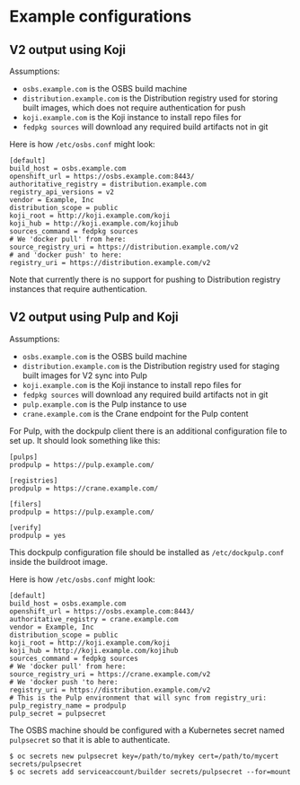# Example configurations

## V2 output using Koji

Assumptions:

 * `osbs.example.com` is the OSBS build machine
 * `distribution.example.com` is the Distribution registry used for storing built images, which does not require authentication for push
 * `koji.example.com` is the Koji instance to install repo files for
 * `fedpkg sources` will download any required build artifacts not in git

Here is how `/etc/osbs.conf` might look:

```
[default]
build_host = osbs.example.com
openshift_url = https://osbs.example.com:8443/
authoritative_registry = distribution.example.com
registry_api_versions = v2
vendor = Example, Inc
distribution_scope = public
koji_root = http://koji.example.com/koji
koji_hub = http://koji.example.com/kojihub
sources_command = fedpkg sources
# We 'docker pull' from here:
source_registry_uri = https://distribution.example.com/v2
# and 'docker push' to here:
registry_uri = https://distribution.example.com/v2
```

Note that currently there is no support for pushing to Distribution registry instances that require authentication.

## V2 output using Pulp and Koji

Assumptions:

 * `osbs.example.com` is the OSBS build machine
 * `distribution.example.com` is the Distribution registry used for staging built images for V2 sync into Pulp
 * `koji.example.com` is the Koji instance to install repo files for
 * `fedpkg sources` will download any required build artifacts not in git
 * `pulp.example.com` is the Pulp instance to use
 * `crane.example.com` is the Crane endpoint for the Pulp content

For Pulp, with the dockpulp client there is an additional configuration file to set up. It should look something like this:

```
[pulps]
prodpulp = https://pulp.example.com/

[registries]
prodpulp = https://crane.example.com/

[filers]
prodpulp = https://pulp.example.com/

[verify]
prodpulp = yes
```

This dockpulp configuration file should be installed as `/etc/dockpulp.conf` inside the buildroot image.

Here is how `/etc/osbs.conf` might look:

```
[default]
build_host = osbs.example.com
openshift_url = https://osbs.example.com:8443/
authoritative_registry = crane.example.com
vendor = Example, Inc
distribution_scope = public
koji_root = http://koji.example.com/koji
koji_hub = http://koji.example.com/kojihub
sources_command = fedpkg sources
# We 'docker pull' from here:
source_registry_uri = https://crane.example.com/v2
# We 'docker push 'to here:
registry_uri = https://distribution.example.com/v2
# This is the Pulp environment that will sync from registry_uri:
pulp_registry_name = prodpulp
pulp_secret = pulpsecret
```

The OSBS machine should be configured with a Kubernetes secret named `pulpsecret` so that it is able to authenticate.

```
$ oc secrets new pulpsecret key=/path/to/mykey cert=/path/to/mycert
secrets/pulpsecret
$ oc secrets add serviceaccount/builder secrets/pulpsecret --for=mount
```
